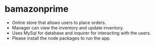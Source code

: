 # bamazonprime

* Online store that allows users to place orders.
* Manager can view the inventory and update inventory.
* Uses MySql for database and inquirer for interacting with the users.
* Please install the node packages to run the app.


